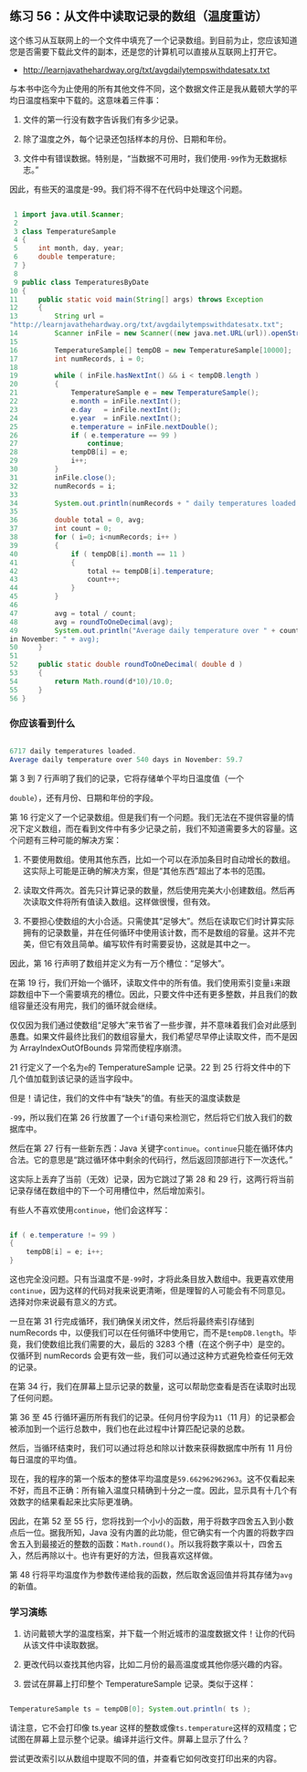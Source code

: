 ## 练习 56：从文件中读取记录的数组（温度重访）

这个练习从互联网上的一个文件中填充了一个记录数组。到目前为止，您应该知道您是否需要下载此文件的副本，还是您的计算机可以直接从互联网上打开它。

+   http://learnjavathehardway.org/txt/avg­daily­temps­with­dates­atx.txt

与本书中迄今为止使用的所有其他文件不同，这个数据文件正是我从戴顿大学的平均日温度档案中下载的。这意味着三件事：

1.  文件的第一行没有数字告诉我们有多少记录。

1.  除了温度之外，每个记录还包括样本的月份、日期和年份。

1.  文件中有错误数据。特别是，“当数据不可用时，我们使用`-99`作为无数据标志。”

因此，有些天的温度是-99。我们将不得不在代码中处理这个问题。

```java

 1 import java.util.Scanner;
 2 
 3 class TemperatureSample
 4 {
 5     int month, day, year;
 6     double temperature;
 7 }
 8 
 9 public class TemperaturesByDate
10 {
11     public static void main(String[] args) throws Exception
12     {
13         String url = 
"http://learnjavathehardway.org/txt/avg­daily­temps­with­dates­atx.txt";
14         Scanner inFile = new Scanner((new java.net.URL(url)).openStream());
15 
16         TemperatureSample[] tempDB = new TemperatureSample[10000];
17         int numRecords, i = 0;
18 
19         while ( inFile.hasNextInt() && i < tempDB.length )
20         {
21             TemperatureSample e = new TemperatureSample();
22             e.month = inFile.nextInt();
23             e.day   = inFile.nextInt();
24             e.year  = inFile.nextInt();
25             e.temperature = inFile.nextDouble();
26             if ( e.temperature == ­99 )
27                 continue;
28             tempDB[i] = e;
29             i++;
30         }
31         inFile.close();
32         numRecords = i;
33 
34         System.out.println(numRecords + " daily temperatures loaded.");
35 
36         double total = 0, avg;
37         int count = 0;
38         for ( i=0; i<numRecords; i++ )
39         {
40             if ( tempDB[i].month == 11 )
41             {
42                 total += tempDB[i].temperature;
43                 count++;
44             }
45         }
46 
47         avg = total / count;
48         avg = roundToOneDecimal(avg);
49         System.out.println("Average daily temperature over " + count + " days 
in November: " + avg);
50     }
51 
52     public static double roundToOneDecimal( double d )
53     {
54         return Math.round(d*10)/10.0;
55     }
56 }
```



### 你应该看到什么

```java

6717 daily temperatures loaded.
Average daily temperature over 540 days in November: 59.7
```

第 3 到 7 行声明了我们的记录，它将存储单个平均日温度值（一个

`double`），还有月份、日期和年份的字段。

第 16 行定义了一个记录数组。但是我们有一个问题。我们无法在不提供容量的情况下定义数组，而在看到文件中有多少记录之前，我们不知道需要多大的容量。这个问题有三种可能的解决方案：

1.  不要使用数组。使用其他东西，比如一个可以在添加条目时自动增长的数组。这实际上可能是正确的解决方案，但是“其他东西”超出了本书的范围。

1.  读取文件两次。首先只计算记录的数量，然后使用完美大小创建数组。然后再次读取文件将所有值读入数组。这样做很慢，但有效。

1.  不要担心使数组的大小合适。只需使其“足够大”。然后在读取它们时计算实际拥有的记录数量，并在任何循环中使用该计数，而不是数组的容量。这并不完美，但它有效且简单。编写软件有时需要妥协，这就是其中之一。

因此，第 16 行声明了数组并定义为有一万个槽位：“足够大”。

在第 19 行，我们开始一个循环，读取文件中的所有值。我们使用索引变量`i`来跟踪数组中下一个需要填充的槽位。因此，只要文件中还有更多整数，并且我们的数组容量还没有用完，我们的循环就会继续。

仅仅因为我们通过使数组“足够大”来节省了一些步骤，并不意味着我们会对此感到愚蠢。如果文件最终比我们的数组容量大，我们希望尽早停止读取文件，而不是因为 ArrayIndexOutOfBounds 异常而使程序崩溃。

21 行定义了一个名为`e`的 TemperatureSample 记录。22 到 25 行将文件中的下几个值加载到该记录的适当字段中。

但是！请记住，我们的文件中有“缺失”的值。有些天的温度读数是

`-99`，所以我们在第 26 行放置了一个`if`语句来检测它，然后将它们放入我们的数据库中。

然后在第 27 行有一些新东西：Java 关键字`continue`。`continue`只能在循环体内合法。它的意思是“跳过循环体中剩余的代码行，然后返回顶部进行下一次迭代。”

这实际上丢弃了当前（无效）记录，因为它跳过了第 28 和 29 行，这两行将当前记录存储在数组中的下一个可用槽位中，然后增加索引。

有些人不喜欢使用`continue`，他们会这样写：

```java

if ( e.temperature != ­99 )
{
    tempDB[i] = e; i++;
}
```

这也完全没问题。只有当温度不是`-99`时，才将此条目放入数组中。我更喜欢使用`continue`，因为这样的代码对我来说更清晰，但是理智的人可能会有不同意见。选择对你来说最有意义的方式。

一旦在第 31 行完成循环，我们确保关闭文件，然后将最终索引存储到 numRecords 中，以便我们可以在任何循环中使用它，而不是`tempDB.length`。毕竟，我们使数组比我们需要的大，最后的 3283 个槽（在这个例子中）是空的。仅循环到 numRecords 会更有效一些，我们可以通过这种方式避免检查任何无效的记录。

在第 34 行，我们在屏幕上显示记录的数量，这可以帮助您查看是否在读取时出现了任何问题。

第 36 至 45 行循环遍历所有我们的记录。任何月份字段为`11`（11 月）的记录都会被添加到一个运行总数中，我们也在此过程中计算匹配记录的总数。

然后，当循环结束时，我们可以通过将总和除以计数来获得数据库中所有 11 月份每日温度的平均值。

现在，我的程序的第一个版本的整体平均温度是`59.662962962963`。这不仅看起来不好，而且不正确：所有输入温度只精确到十分之一度。因此，显示具有十几个有效数字的结果看起来比实际更准确。

因此，在第 52 至 55 行，您将找到一个小小的函数，用于将数字四舍五入到小数点后一位。据我所知，Java 没有内置的此功能，但它确实有一个内置的将数字四舍五入到最接近的整数的函数：`Math.round()`。所以我将数字乘以十，四舍五入，然后再除以十。也许有更好的方法，但我喜欢这样做。

第 48 行将平均温度作为参数传递给我的函数，然后取舍返回值并将其存储为`avg`的新值。

### 学习演练

1.  访问戴顿大学的温度档案，并下载一个附近城市的温度数据文件！让你的代码从该文件中读取数据。

1.  更改代码以查找其他内容，比如二月份的最高温度或其他你感兴趣的内容。

1.  尝试在屏幕上打印整个 TemperatureSample 记录。类似于这样：

```java

TemperatureSample ts = tempDB[0]; System.out.println( ts );
```

请注意，它不会打印像 ts.year 这样的整数或像`ts.temperature`这样的双精度；它试图在屏幕上显示整个记录。编译并运行文件。屏幕上显示了什么？

尝试更改索引以从数组中提取不同的值，并查看它如何改变打印出来的内容。

